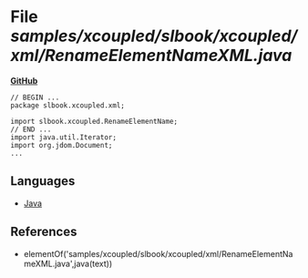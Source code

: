 # File _samples/xcoupled/slbook/xcoupled/xml/RenameElementNameXML.java_
**[GitHub](https://github.com/softlang/yas/blob/master/samples/xcoupled/slbook/xcoupled/xml/RenameElementNameXML.java)**
```
// BEGIN ...
package slbook.xcoupled.xml;

import slbook.xcoupled.RenameElementName;
// END ...
import java.util.Iterator;
import org.jdom.Document;
...
```

## Languages
* [Java](../languages/Java.md)

## References
* elementOf('samples/xcoupled/slbook/xcoupled/xml/RenameElementNameXML.java',java(text))
